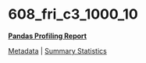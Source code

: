 # 608_fri_c3_1000_10

[**Pandas Profiling Report**](https://epistasislab.github.io/penn-ml-benchmarks/profile/608_fri_c3_1000_10.html)

[Metadata](metadata.yaml) | [Summary Statistics](summary_stats.tsv)

